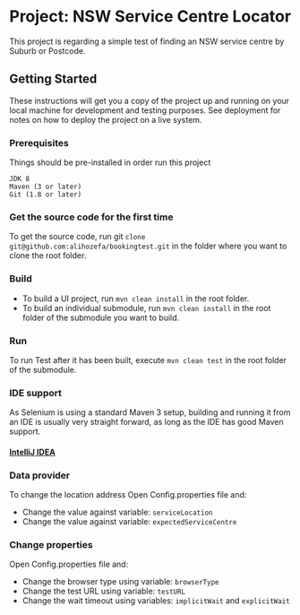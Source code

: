 # Project: NSW Service Centre Locator

This project is regarding a simple test of finding an NSW service centre by Suburb or Postcode.

## Getting Started

These instructions will get you a copy of the project up and running on your local machine for development and testing purposes. See deployment for notes on how to deploy the project on a live system.

### Prerequisites

Things should be pre-installed in order run this project

```
JDK 8
Maven (3 or later)
Git (1.8 or later)
```
### Get the source code for the first time

To get the source code, run git `clone git@github.com:alihozefa/bookingtest.git` in the folder where you want to clone the root folder.

### Build

* To build a UI project, run `mvn clean install` in the root folder.
* To build an individual submodule, run `mvn clean install` in the root folder of the submodule you want to build.

### Run

To run Test after it has been built, execute `mvn clean test` in the root folder of the submodule.

### IDE support

As Selenium is using a standard Maven 3 setup, building and running it from an IDE is usually very straight forward, as long as the IDE has good Maven support.

#### [IntelliJ IDEA](https://www.jetbrains.com/idea/)

### Data provider

To change the location address Open Config.properties file and:
* Change the value against variable: `serviceLocation`
* Change the value against variable: `expectedServiceCentre`

### Change properties
Open Config.properties file and:
* Change the browser type using variable: `browserType`
* Change the test URL using variable: `testURL`
* Change the wait timeout using variables: `implicitWait` and `explicitWait`
